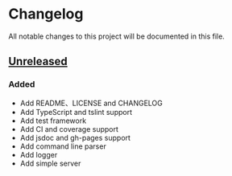 # Changelog

All notable changes to this project will be documented in this file.

## [Unreleased]

### Added

- Add README、LICENSE and CHANGELOG
- Add TypeScript and tslint support
- Add test framework
- Add CI and coverage support
- Add jsdoc and gh-pages support
- Add command line parser
- Add logger
- Add simple server

[Unreleased]: https://github.com/sunziping2016/cashier-server/tree/HEAD
